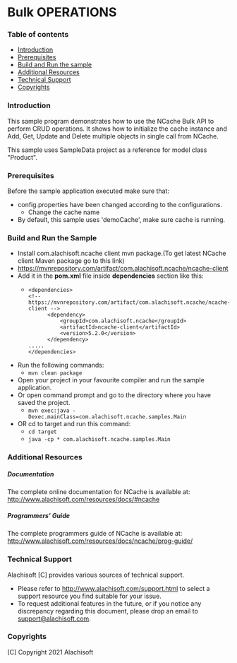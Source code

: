 # Bulk OPERATIONS

### Table of contents

* [Introduction](#introduction)
* [Prerequisites](#prerequisites)
* [Build and Run the sample](#build-and-run-the-sample)
* [Additional Resources](#additional-resources)
* [Technical Support](#technical-support)
* [Copyrights](#copyrights)

### Introduction

This sample program demonstrates how to use the NCache Bulk API to perform CRUD operations. 
It shows how to initialize the cache instance and Add, Get, Update and Delete multiple objects in single call from NCache.

This sample uses SampleData project as a reference for model class "Product".

### Prerequisites

Before the sample application executed make sure that:

- config.properties have been changed according to the configurations. 
	- Change the cache name
- By default, this sample uses 'demoCache', make sure cache is running. 

### Build and Run the Sample
    
- Install com.alachisoft.ncache client mvn package.(To get latest NCache client Maven package go to this link)
- https://mvnrepository.com/artifact/com.alachisoft.ncache/ncache-client
- Add it in the **pom.xml** file inside **dependencies** section like this:
    - ```
      <dependencies>
      <!-- https://mvnrepository.com/artifact/com.alachisoft.ncache/ncache-client -->
            <dependency>
                <groupId>com.alachisoft.ncache</groupId>
                <artifactId>ncache-client</artifactId>
                <version>5.2.0</version>
            </dependency>
      .....
      </dependencies> 
      ```
- Run the following commands:
    - ``` mvn clean package ```
- Open your project in your favourite compiler and run the sample application.
- Or open command prompt and go to the directory where you have saved the project.
    - ``` mvn exec:java -Dexec.mainClass=com.alachisoft.ncache.samples.Main ```
- OR cd to target and run this command: 
	- ``` cd target ```
    - ``` java -cp * com.alachisoft.ncache.samples.Main ```

### Additional Resources

##### Documentation
The complete online documentation for NCache is available at:
http://www.alachisoft.com/resources/docs/#ncache

##### Programmers' Guide
The complete programmers guide of NCache is available at:
http://www.alachisoft.com/resources/docs/ncache/prog-guide/

### Technical Support

Alachisoft [C] provides various sources of technical support. 

- Please refer to http://www.alachisoft.com/support.html to select a support resource you find suitable for your issue.
- To request additional features in the future, or if you notice any discrepancy regarding this document, please drop an email to [support@alachisoft.com](mailto:support@alachisoft.com).

### Copyrights

[C] Copyright 2021 Alachisoft 